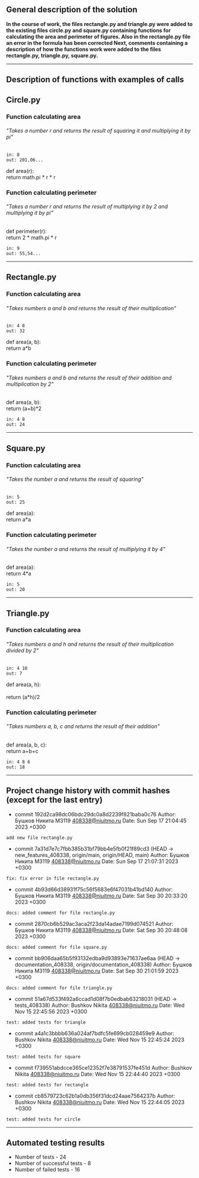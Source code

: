 ## General description of the solution
__In the course of work, the files rectangle.py and triangle.py
were added to the existing files circle.py and square.py
containing functions for calculating the area and perimeter of figures.
Also in the rectangle.py file an error in the formula has been corrected 
Next, comments containing a description of how the functions work were 
added to the files rectangle.py, triangle.py, square.py.__

---
## Description of functions with examples of calls

## Circle.py
### Function calculating area
###### "Takes a number r and returns the result of squaring it and multiplying it by pi"
    in: 8
    out: 201,06...
def area(r):<br/>
return math.pi * r * r <br/>
### Function calculating perimeter
###### "Takes a number r and returns the result of multiplying it by 2 and multiplying it by pi"
def perimeter(r):<br/>
return 2 * math.pi * r <br/>

    in: 9
    out: 55,54...
---

## Rectangle.py
### Function calculating area
###### "Takes numbers a and b and returns the result of their multiplication"
    in: 4 8
    out: 32
def area(a, b):<br/>
return a*b <br/>
### Function calculating perimeter
###### "Takes numbers a and b and returns the result of their addition and multiplication by 2"
def area(a, b):<br/>
return (a+b)*2 <br/>
    
    in: 4 8
    out: 24
---

## Square.py
### Function calculating area
###### "Takes the number a and returns the result of squaring"
    in: 5
    out: 25
def area(a):<br/> 
return a*a <br/>
### Function calculating perimeter
###### "Takes the number a and returns the result of multiplying it by 4"
def area(a): <br/> 
return 4*a <br/>

    in: 5
    out: 20
---

## Triangle.py
### Function calculating area
###### "Takes numbers a and h and returns the result of their multiplication divided by 2"
    in: 4 10
    out: 7
def area(a, h):<br/>  
return (a*h)/2 <br/>
### Function calculating perimeter
###### "Takes numbers a, b, c and returns the result of their addition"
def area(a, b, c):<br/>
return a+b+c <br/>
    
    in: 4 8 6
    out: 18
---

## Project change history with commit hashes (except for the last entry)
- commit 192d2ca98dc06bdc29dc0a8d2239f821baba0c76
Author: Бушков Никита М3119 <408338@niuitmo.ru>
Date:   Sun Sep 17 21:04:45 2023 +0300
```
add new file rectangle.py
```
- commit 7a31d7e7c7fbb385b31bf79bb4e5fb0f21f89cd3 (HEAD -> new_features_408338, origin/main, origin/HEAD, main)
Author: Бушков Никита М3119 <408338@niuitmo.ru>
Date: Sun Sep 17 21:07:31 2023 +0300
```
fix: fix error in file rectangle.py
```
- commit 4b93d66d38931f75c56f5683e6f47031b41bd140
Author: Бушков Никита М3119 <408338@niuitmo.ru>
Date:   Sat Sep 30 20:33:20 2023 +0300
```
docs: added comment for file rectangle.py
```
- commit 2870cb6b529ac3aca2f23da14adae7199d074521
Author: Бушков Никита М3119 <408338@niuitmo.ru>
Date:   Sat Sep 30 20:48:08 2023 +0300
```
docs: added comment for file square.py
```
-  commit bb906daa65b5f93132edba9d93893e71637ae6aa (HEAD -> documentation_408338, origin/documentation_408338)
Author: Бушков Никита М3119 <408338@niuitmo.ru>
Date:   Sat Sep 30 21:01:59 2023 +0300
```
docs: added comment for file triangle.py
```
- commit 51a67d533f492a6ccad1d08f7b0edbab63218031 (HEAD -> tests_408338)
Author: Bushkov Nikita <408338@niuitmo.ru>
Date: Wed Nov 15 22:45:56 2023 +0300
```
test: added tests for triangle
```
- commit a4a1c3bbbb636a024af7bdfc5fe699cb028459e9
Author: Bushkov Nikita <408338@niuitmo.ru>
Date: Wed Nov 15 22:45:24 2023 +0300
```
test: added tests for square
```
- commit f739551abdcce365ce12352f7e38791537fe451d
Author: Bushkov Nikita <408338@niuitmo.ru>
Date: Wed Nov 15 22:44:40 2023 +0300
```
test: added tests for rectangle
```
- commit cb8579723c62b1a0db356f31dcd24aae7564237b
Author: Bushkov Nikita <408338@niuitmo.ru>
Date: Wed Nov 15 22:44:05 2023 +0300
```
test: added tests for circle
```
---
## Automated testing results
- Number of tests - 24
- Number of successful tests - 8
- Number of failed tests - 16


